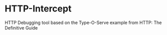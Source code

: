 HTTP-Intercept
==============

HTTP Debugging tool based on the Type-O-Serve example from HTTP: The Definitive Guide
